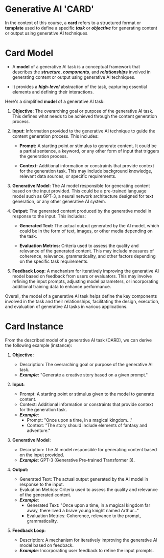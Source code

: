 # Generative AI 'CARD' 

In the context of this course, a **card** refers to a structured format or **template** used to define a specific ***task*** or ***objective*** for generating content or output using generative AI techniques.

# Card Model

- A **model** of a generative AI task is a conceptual framework that describes the ***structure***, ***components***, and ***relationships*** involved in generating content or output using generative AI techniques. 

- It provides a ***high-level*** abstraction of the task, capturing essential elements and defining their interactions.

Here's a simplified **model** of a generative AI task:

1. **Objective:** The overarching goal or purpose of the generative AI task. This defines what needs to be achieved through the content generation process.

2. **Input:** Information provided to the generative AI technique to guide the content generation process. This includes:

   - **Prompt:** A starting point or stimulus  to generate content. It could be a partial sentence, a keyword, or any other form of input that triggers the generation process.
   
   - **Context:** Additional information or constraints that provide context for the generation task. This may include background knowledge, relevant data sources, or specific requirements.

3. **Generative Model:** The AI model responsible for generating content based on the input provided. This could be a pre-trained language model such as GPT-3, a neural network architecture designed for text generation, or any other generative AI system.

4. **Output:** The generated content produced by the generative model in response to the input. This includes:

   - **Generated Text:** The actual output generated by the AI model, which could be in the form of text, images, or other media depending on the task.
   
   - **Evaluation Metrics:** Criteria used to assess the quality and relevance of the generated content. This may include measures of coherence, relevance, grammaticality, and other factors depending on the specific task requirements.

5. **Feedback Loop:** A mechanism for iteratively improving the generative AI model based on feedback from users or evaluators. This may involve refining the input prompts, adjusting model parameters, or incorporating additional training data to enhance performance.

Overall, the model of a generative AI task  helps define the key components involved in the task and their relationships, facilitating the design, execution, and evaluation of generative AI tasks in various applications.


# Card Instance

From the described model of a generative AI task (CARD), we can derive the following example (instance):



1. **Objective:**
   - Description: The overarching goal or purpose of the generative AI task.
   - ***Example:*** "Generate a creative story based on a given prompt."

2. **Input:**
   - Prompt: A starting point or stimulus given to the model to generate content.
   - Context: Additional information or constraints that provide context for the generation task.
   - ***Example***: 
     - Prompt: "Once upon a time, in a magical kingdom..."
     - Context: "The story should include elements of fantasy and adventure."

3. **Generative Model:**
   - Description: The AI model responsible for generating content based on the input provided.
   - ***Example***: GPT-3 (Generative Pre-trained Transformer 3).

4. **Output:**
   - Generated Text: The actual output generated by the AI model in response to the input.
   - Evaluation Metrics: Criteria used to assess the quality and relevance of the generated content.
   - ***Example***:
     - Generated Text: "Once upon a time, in a magical kingdom far away, there lived a brave young knight named Arthur..."
     - Evaluation Metrics: Coherence, relevance to the prompt, grammaticality.

5. **Feedback Loop:**
   - Description: A mechanism for iteratively improving the generative AI model based on feedback.
   - ***Example***: Incorporating user feedback to refine the input prompts.


